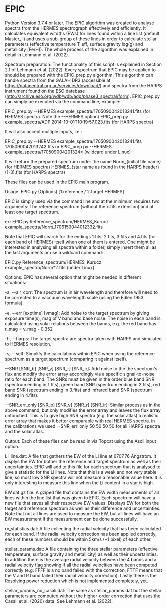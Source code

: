 # EPIC
Python Version 3.7.4 or later.
The EPIC algorithm was created to analyse spectra from the HERMES spectrograph effectively and efficiently. It calculates equivalent witdths (EWs) for lines found within a line list (default Master_ll) and uses a sub-group of these lines in order to calculate stellar parameters (effective temperature T_eff, surface gravity log(g) and metallicity [Fe/H]). The whole process of the algorithm was explained in detail in Lehmann et al. (2022).


Spectrum preparation:
The functionality of this script is explained in Section 2.1 of Lehmann et al. (2022).
Every spectrum that EPIC may be applied to should be prepared with the EPIC_prep.py algorithm. This algorithm can handle spectra from the GALAH DR3 (accessible at https://datacentral.org.au/services/download/) and spectra from the HARPS instrument found on the ESO database (http://archive.eso.org/wdb/wdb/adp/phase3_spectral/form). EPIC_prep.py can simply be executed via the command line, example:

EPIC_prep.py --HERMES example_spectra/1705090042013241.fits         (for HERMES spectra. Note the --HERMES option)
EPIC_prep.py example_spectra/ADP.2014-10-01T10\:19\:57.023.fits     (for HARPS spectra)

It will also accept multiple inputs, i.e.:

EPIC_prep.py --HERMES example_spectra/1705090042013241.fits 1705090042013242.fits       or
EPIC_prep.py --HERMES example_spectra/170509004201324* (wildcard under Linux)

It will return the prepared spectrum under the name
Norm_{initial file name}                                         (for HERMES spectra)
HERMES_{star name as found in the HARPS header}(1-3).fits        (for HARPS spectra)

These files can be used in the EPIC main program.


Usage:
EPIC.py (Options) [1.reference / 2.target HERMES]

EPIC is simply used via the command line and at the minimum requires two arguments: The reference spectrum (without the x.fits extension) and at least one target spectrum.

ex: EPIC.py Reference_spectrum/HERMES_Kurucz example_spectra/Norm_1706150044012332.fits

Note that EPIC will search for the endings 1.fits, 2.fits, 3.fits and 4.fits (for each band of HERMES) itself when one of them is entered.
One might be interested in analysing all spectra within a folder, simply insert them all as the last arguments or use a wildcard command:

EPIC.py Reference_spectrum/HERMES_Kurucz example_spectra/Norm*2.fits
(under Linux)


Options:
EPIC has several option that might be needed in different situations:

-a, --air_corr: The spectrum is in air wavelength and therefore will need to be corrected to a vaccuum wavelength scale (using the Edlen 1953 formula).

-e, --err [exptime] [vmag]: Add noise to the target spectrum by giving exposure time(s), mag of V band and base noise. The noise in each band is calculated using solar relations between the bands, e.g. the red band has r_mag = v_mag - 0.352

-h, --harps: The target spectra are spectra taken with HARPS and simulated to HERMES resolution.

-s, --self: Simplify the calculations within EPIC when using the reference spectrum as a target spectrum (comparing it against itself). 

--SNR [SNR_b] [SNR_v] [SNR_r] [SNR_ir]: Add noise to the the spectrum's flux and modify the error array accordingly via a specific signal-to-noise ratio for each band. The SNRs must be given in the order blue band SNR (spectrum ending in 1.fits), green band SNR (spectrum ending in 2.fits), red band SNR (spectrum ending in 3.fits) and infrared band SNR (spectrum ending in 4.fits).

--SNR_err_only [SNR_b] [SNR_v] [SNR_r] [SNR_ir]: Similar process as in the above command, but only modifies the error array and leaves the flux array untouched. This is to give high SNR spectra (e.g. the solar atlas) a realistic error array that makes it better comparable with real HERMES spectra. in the calibrations we used --SNR_err_only 50 50 50 50 for all HARPS spectra and the solar atlas.


Output:
Each of these files can be read in via Topcat using the Ascii input option.

Li_line.dat: A file that gathers the EW of the Li line at 6707.76 Angstrom. It displys the EW for bother the reference and target spectrum as well as their uncertainties. EPIC will add to this file for each spectrum that is analysed to give a statistic for the Li lines.
Note that this is a weak and not very stable line, so most low SNR spectra will not measure a reasonable value here. It is only interesting to measure this line when the Li content in a star is high.

EW.dat.gz file: A gziped file that contains the EW width measurments of all lines within the line list that was given to EPIC. Each spectrum will have a new file that saves all their respective EW values. Displays EW for both the target and reference spectrum as well as their difference and uncertainties.
Note that not all lines are used to measure the EW, but all lines will have an EW measurement if the measurement can be done successfully.

rv_statistics.dat: A file collecting the radial velocity that has been calculated for each band. If the radial velocity correction has been applied correctly, each of these numbers should be within 5km/s (~1 pixel) of each other.

stellar_params.dat: A file containing the three stellar parameters (effective temperature, surface gravity and metallicity) as well as their uncertainties. In addition there is the average radial velocity between the 4 bands and a radial velocity flag showing if all the radial velocities have been computed correctly (e.g. FFFF is a no band failed with the correction, FTTF means that the V and R band failed their radial velocity correction). Lastly there is the Resolving power reduction which is not implemented completely, yet.

stellar_params_no_casali.dat: The same as stellar_params.dat but the stellar parameters are computed without the higher-order correction that uses the Casali et al. (2020) data. See Lehmann et al. (2022).




